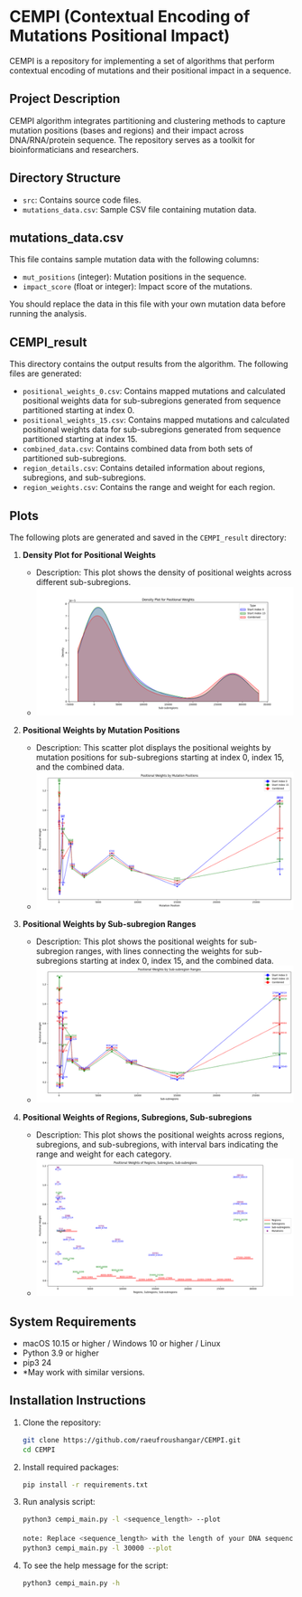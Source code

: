 # CEMPI (Contextual Encoding of Mutations Positional Impact)

CEMPI is a repository for implementing a set of algorithms that perform contextual encoding of mutations and their positional impact in a sequence.

## Project Description

CEMPI algorithm integrates partitioning and clustering methods to capture mutation positions (bases and regions) and their impact across DNA/RNA/protein sequence. The repository serves as a toolkit for bioinformaticians and researchers.

## Directory Structure

- `src`: Contains source code files.
- `mutations_data.csv`: Sample CSV file containing mutation data.

## mutations_data.csv

This file contains sample mutation data with the following columns:
- `mut_positions` (integer): Mutation positions in the sequence.
- `impact_score` (float or integer): Impact score of the mutations.

You should replace the data in this file with your own mutation data before running the analysis.

## CEMPI_result

This directory contains the output results from the algorithm. The following files are generated:
- `positional_weights_0.csv`: Contains mapped mutations and calculated positional weights data for sub-subregions generated from sequence partitioned starting at index 0.
- `positional_weights_15.csv`: Contains mapped mutations and calculated positional weights data for sub-subregions generated from sequence partitioned starting at index 15.
- `combined_data.csv`: Contains combined data from both sets of partitioned sub-subregions.
- `region_details.csv`: Contains detailed information about regions, subregions, and sub-subregions.
- `region_weights.csv`: Contains the range and weight for each region.

## Plots

The following plots are generated and saved in the `CEMPI_result` directory:

1. **Density Plot for Positional Weights**
   - Description: This plot shows the density of positional weights across different sub-subregions.
   - ![](CEMPI_result/density_plot_for_positional_weights.png)

2. **Positional Weights by Mutation Positions**
   - Description: This scatter plot displays the positional weights by mutation positions for sub-subregions starting at index 0, index 15, and the combined data.
   - ![](CEMPI_result/positional_weights_by_mutation_positions.png)

3. **Positional Weights by Sub-subregion Ranges**
   - Description: This plot shows the positional weights for sub-subregion ranges, with lines connecting the weights for sub-subregions starting at index 0, index 15, and the combined data.
   - ![](CEMPI_result/positional_weights_by_subsubregion_ranges.png)


4. **Positional Weights of Regions, Subregions, Sub-subregions**
   - Description: This plot shows the positional weights across regions, subregions, and sub-subregions, with interval bars indicating the range and weight for each category.
   - ![](CEMPI_result/positional_weights_of_regions_subregions_subsubregions.png)

## System Requirements

- macOS 10.15 or higher / Windows 10 or higher / Linux
- Python 3.9 or higher
- pip3 24
- *May work with similar versions.

## Installation Instructions

1. Clone the repository:
   ```bash
   git clone https://github.com/raeufroushangar/CEMPI.git
   cd CEMPI

2. Install required packages:
   ```bash
   pip install -r requirements.txt

3. Run analysis script:
   ```bash
   python3 cempi_main.py -l <sequence_length> --plot

   note: Replace <sequence_length> with the length of your DNA sequence. For example:
   python3 cempi_main.py -l 30000 --plot

4. To see the help message for the script:
   ```bash
   python3 cempi_main.py -h
